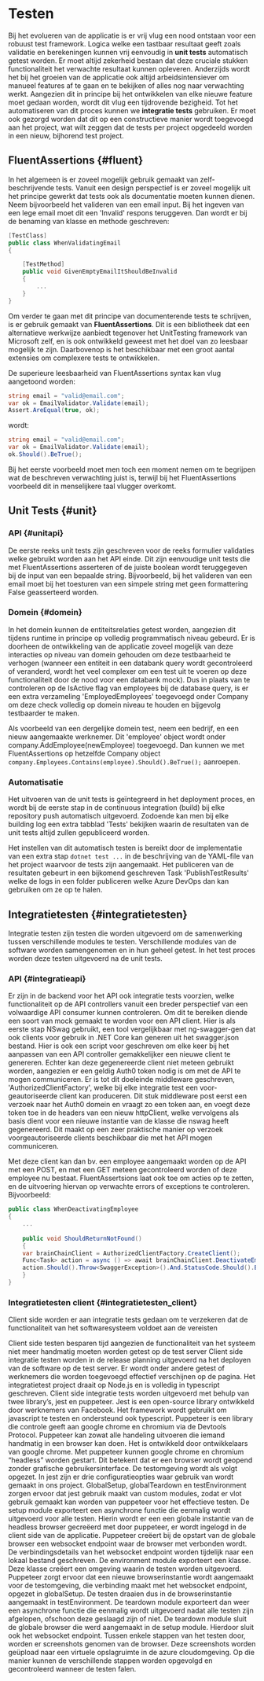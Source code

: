 # Testen

Bij het evolueren van de applicatie is er vrij vlug een nood ontstaan voor een robuust test framework. Logica welke een tastbaar resultaat geeft zoals validatie en berekeningen kunnen vrij eenvoudig in **unit tests** automatisch getest worden. Er moet altijd zekerheid bestaan dat deze cruciale stukken functionaliteit het verwachte resultaat kunnen opleveren. Anderzijds wordt het bij het groeien van de applicatie ook altijd arbeidsintensiever om manueel features af te gaan en te bekijken of alles nog naar verwachting werkt. Aangezien dit in principe bij het ontwikkelen van elke nieuwe feature moet gedaan worden, wordt dit vlug een tijdrovende bezigheid. Tot het automatiseren van dit proces kunnen we **integratie tests** gebruiken. Er moet ook gezorgd worden dat dit op een constructieve manier wordt toegevoegd aan het project, wat wilt zeggen dat de tests per project opgedeeld worden in een nieuw, bijhorend test project.

## FluentAssertions {#fluent}

In het algemeen is er zoveel mogelijk gebruik gemaakt van zelf-beschrijvende tests. Vanuit een design perspectief is er zoveel mogelijk uit het principe gewerkt dat tests ook als documentatie moeten kunnen dienen. Neem bijvoorbeeld het valideren van een email input. Bij het ingeven van een lege email moet dit een 'Invalid' respons teruggeven. Dan wordt er bij de benaming van klasse en methode geschreven:

```cs
[TestClass]
public class WhenValidatingEmail
{

    [TestMethod]
    public void GivenEmptyEmailItShouldBeInvalid
    {
        ...
    }
}
```

Om verder te gaan met dit principe van documenterende tests te schrijven, is er gebruik gemaakt van **FluentAssertions**. Dit is een bibliotheek dat een alternatieve werkwijze aanbiedt tegenover het UnitTesting framework van Microsoft zelf, en is ook ontwikkeld geweest met het doel van zo leesbaar mogelijk te zijn. Daarbovenop is het beschikbaar met een groot aantal extensies om complexere tests te ontwikkelen.

De superieure leesbaarheid van FluentAssertions syntax kan vlug aangetoond worden:

```cs
string email = "valid@email.com";
var ok = EmailValidator.Validate(email);
Assert.AreEqual(true, ok);
```

wordt:

```cs
string email = "valid@email.com";
var ok = EmailValidator.Validate(email);
ok.Should().BeTrue();
```

Bij het eerste voorbeeld moet men toch een moment nemen om te begrijpen wat de beschreven verwachting juist is, terwijl bij het FluentAssertions voorbeeld dit in menselijkere taal vlugger overkomt.

## Unit Tests {#unit}
  
### API {#unitapi}

De eerste reeks unit tests zijn geschreven voor de reeks formulier validaties welke gebruikt worden aan het API einde. Dit zijn eenvoudige unit tests die met FluentAssertions asserteren of de juiste boolean wordt teruggegeven bij de input van een bepaalde string. Bijvoorbeeld, bij het valideren van een email moet bij het toesturen van een simpele string met geen formattering False geasserteerd worden.

### Domein {#domein}

In het domein kunnen de entiteitsrelaties getest worden, aangezien dit tijdens runtime in principe op volledig programmatisch niveau gebeurd. Er is doorheen de ontwikkeling van de applicatie zoveel mogelijk van deze interacties op niveau van domein gehouden om deze testbaarheid te verhogen (wanneer een entiteit in een databank query wordt gecontroleerd of veranderd, wordt het veel complexer om een test uit te voeren op deze functionaliteit door de nood voor een databank mock). Dus in plaats van te controleren op de IsActive flag van employees bij de database query, is er een extra verzameling 'EmployedEmployees' toegevoegd onder Company om deze check volledig op domein niveau te houden en bijgevolg testbaarder te maken.

Als voorbeeld van een dergelijke domein test, neem een bedrijf, en een nieuw aangemaakte werknemer. Dit 'employee' object wordt onder company.AddEmployee(newEmployee) toegevoegd. Dan kunnen we met FluentAssertions op hetzelfde Company object `company.Employees.Contains(employee).Should().BeTrue();` aanroepen.

### Automatisatie

Het uitvoeren van de unit tests is geïntegreerd in het deployment proces, en wordt bij de eerste stap in de continuous integration (build) bij elke repository push automatisch uitgevoerd. Zodoende kan men bij elke building log een extra tabblad 'Tests' bekijken waarin de resultaten van de unit tests altijd zullen gepubliceerd worden.

Het instellen van dit automatisch testen is bereikt door de implementatie van een extra stap `dotnet test ...` in de beschrijving van de YAML-file van het project waarvoor de tests zijn aangemaakt. Het publiceren van de resultaten gebeurt in een bijkomend geschreven Task 'PublishTestResults' welke de logs in een folder publiceren welke Azure DevOps dan kan gebruiken om ze op te halen.

## Integratietesten {#integratietesten}
Integratie testen zijn testen die worden uitgevoerd om de samenwerking tussen verschillende modules te testen. Verschillende modules van de software worden samengenomen en in hun geheel getest. In het test proces worden deze testen uitgevoerd na de unit tests. 

### API  {#integratieapi}
 
Er zijn in de backend voor het API ook integratie tests voorzien, welke functionaliteit op de API controllers vanuit een breder perspectief van een volwaardige API consumer kunnen controleren. Om dit te bereiken diende een soort van mock gemaakt te worden voor een API client. Hier is als eerste stap NSwag gebruikt, een tool vergelijkbaar met ng-swagger-gen dat ook clients voor gebruik in .NET Core kan generen uit het swagger.json bestand. Hier is ook een script voor geschreven om elke keer bij het aanpassen van een API controller gemakkelijker een nieuwe client te genereren. Echter kan deze gegenereerde client niet meteen gebruikt worden, aangezien er een geldig Auth0 token nodig is om met de API te mogen communiceren. Er is tot dit doeleinde middleware geschreven, 'AuthorizedClientFactory', welke bij elke integratie test een voor-geautoriseerde client kan produceren. Dit stuk middleware post eerst een verzoek naar het Auth0 domein en vraagt zo een token aan, en voegt deze token toe in de headers van een nieuw httpClient, welke vervolgens als basis dient voor een nieuwe instantie van de klasse die nswag heeft gegenereerd. Dit maakt op een zeer praktische manier op verzoek voorgeautoriseerde clients beschikbaar die met het API mogen communiceren.

Met deze client kan dan bv. een employee aangemaakt worden op de API met een POST, en met een GET meteen gecontroleerd worden of deze employee nu bestaat. FluentAssertsions laat ook toe om acties op te zetten, en de uitvoering hiervan op verwachte errors of exceptions te controleren. Bijvoorbeeld:

```cs
public class WhenDeactivatingEmployee
{
    ...
    
    public void ShouldReturnNotFound()
    {
    var brainChainClient = AuthorizedClientFactory.CreateClient();
    Func<Task> action = async () => await brainChainClient.DeactivateEmployeeAsync(NONEXISTENT_EMPLOYEE_ID);
    action.Should().Throw<SwaggerException>().And.StatusCode.Should().Be(404);
    }
}
```

### Integratietesten client {#integratietesten_client}
Client side worden er aan integratie tests gedaan om te verzekeren dat de functionaliteit van het softwaresysteem voldoet aan de vereisten

Client side testen besparen tijd aangezien de functionaliteit van het systeem niet meer handmatig moeten worden getest op de test server
Client side integratie testen worden in de release planning uitgevoerd na het deployen van de software op de test server.
Er wordt onder andere getest of werknemers die worden toegevoegd effectief verschijnen op de pagina.
Het integratietest project draait op Node.js en is volledig in typescript geschreven.
Client side integratie tests worden uitgevoerd met behulp van twee library’s, jest en puppeteer. Jest is een open-source library ontwikkeld door werknemers van Facebook. Het framework wordt gebruikt om javascript te testen en ondersteund ook typescript.
Puppeteer is een library die controle geeft aan google chrome en chromium via de Devtools Protocol. Puppeteer kan zowat alle handeling uitvoeren die iemand handmatig in een browser kan doen. Het is ontwikkeld door ontwikkelaars van google chrome. Met puppeteer kunnen google chrome en chromium “headless” worden gestart. Dit betekent dat er een browser wordt geopend zonder grafische gebruikersinterface.
De testomgeving wordt als volgt opgezet. 
In jest zijn er drie configuratieopties waar gebruik van wordt gemaakt in ons project. GlobalSetup, globalTeardown en testEnvironment zorgen ervoor dat jest gebruik maakt van custom modules, zodat er vlot gebruik gemaakt kan worden van puppeteer voor het effectieve testen.
 De setup module exporteert een asynchrone functie die eenmalig wordt uitgevoerd voor alle testen. Hierin wordt er een een globale instantie van de headless browser gecreëerd met door puppeteer, er wordt ingelogd in de client side van de applicatie. Puppeteer creëert bij de opstart van de globale browser een websocket endpoint waar de browser met verbonden wordt. De verbindingsdetails van het websocket endpoint worden tijdelijk naar een lokaal bestand geschreven.
De environment module exporteert een klasse. Deze klasse creëert een omgeving waarin de testen worden uitgevoerd. Puppeteer zorgt ervoor dat een nieuwe browserinstantie wordt aangemaakt voor de testomgeving, die verbinding maakt met het websocket endpoint, opgezet in globalSetup. De testen draaien dus in de browserinstantie aangemaakt in testEnvironment.
De teardown module exporteert dan weer een asynchrone functie die eenmalig wordt uitgevoerd nadat alle testen zijn afgelopen, ofschoon deze geslaagd zijn of niet. De teardown module sluit de globale browser die werd aangemaakt in de setup module. Hierdoor sluit ook het websocket endpoint.
Tussen enkele stappen van het testen door, worden er screenshots genomen van de browser. Deze screenshots worden geüpload naar een virtuele opslagruimte in de azure cloudomgeving. Op die manier kunnen de verschillende stappen worden opgevolgd en gecontroleerd wanneer de testen falen.

